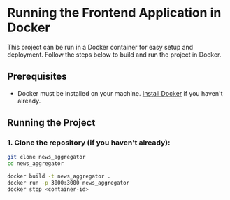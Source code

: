 # Running the Frontend Application in Docker

This project can be run in a Docker container for easy setup and deployment. Follow the steps below to build and run the project in Docker.

## Prerequisites

- Docker must be installed on your machine. [Install Docker](https://docs.docker.com/get-docker/) if you haven't already.

## Running the Project

### 1. Clone the repository (if you haven't already):

```bash
git clone news_aggregator
cd news_aggregator

docker build -t news_aggregator .
docker run -p 3000:3000 news_aggregator
docker stop <container-id>

